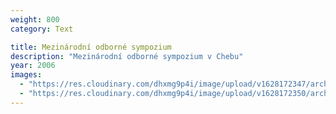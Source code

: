 ```yaml
---
weight: 800
category: Text

title: Mezinárodní odborné sympozium
description: "Mezinárodní odborné sympozium v Chebu"
year: 2006
images:
  - "https://res.cloudinary.com/dhxmg9p4i/image/upload/v1628172347/archweb/scan-65.jpg"
  - "https://res.cloudinary.com/dhxmg9p4i/image/upload/v1628172350/archweb/scan-66.jpg"
---
```

